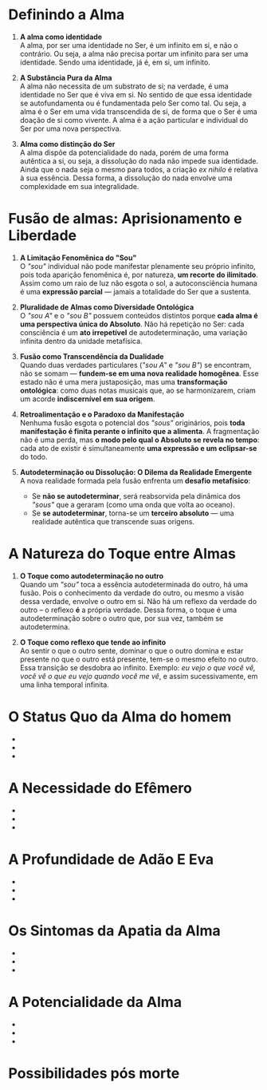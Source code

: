 
# **Definindo a Alma**  

1. **A alma como identidade**  
A alma, por ser uma identidade no Ser, é um infinito em si, e não o contrário. Ou seja, a alma não precisa portar um infinito para ser uma identidade. Sendo uma identidade, já é, em si, um infinito.  

2. **A Substância Pura da Alma**  
A alma não necessita de um substrato de si; na verdade, é uma identidade no Ser que é viva em si. No sentido de que essa identidade se autofundamenta ou é fundamentada pelo Ser como tal. Ou seja, a alma é o Ser em uma vida transcendida de si, de forma que o Ser é uma doação de si como vivente. A alma é a ação particular e individual do Ser por uma nova perspectiva.  

3. **Alma como distinção do Ser**  
A alma dispõe da potencialidade do nada, porém de uma forma autêntica a si, ou seja, a dissolução do nada não impede sua identidade. Ainda que o nada seja o mesmo para todos, a criação *ex nihilo* é relativa à sua essência. Dessa forma, a dissolução do nada envolve uma complexidade em sua integralidade.  


# **Fusão de almas: Aprisionamento e Liberdade**  

1. **A Limitação Fenomênica do "Sou"**  
   O *"sou"* individual não pode manifestar plenamente seu próprio infinito, pois toda aparição fenomênica é, por natureza, **um recorte do ilimitado**. Assim como um raio de luz não esgota o sol, a autoconsciência humana é uma **expressão parcial** — jamais a totalidade do Ser que a sustenta.  

2. **Pluralidade de Almas como Diversidade Ontológica**  
   O *"sou A"* e o *"sou B"* possuem conteúdos distintos porque **cada alma é uma perspectiva única do Absoluto**. Não há repetição no Ser: cada consciência é um **ato irrepetível** de autodeterminação, uma variação infinita dentro da unidade metafísica.  

3. **Fusão como Transcendência da Dualidade**  
   Quando duas verdades particulares (*"sou A"* e *"sou B"*) se encontram, não se somam — **fundem-se em uma nova realidade homogênea**. Esse estado não é uma mera justaposição, mas uma **transformação ontológica**: como duas notas musicais que, ao se harmonizarem, criam um acorde **indiscernível em sua origem**.  

4. **Retroalimentação e o Paradoxo da Manifestação**  
   Nenhuma fusão esgota o potencial dos *"sous"* originários, pois **toda manifestação é finita perante o infinito que a alimenta**. A fragmentação não é uma perda, mas **o modo pelo qual o Absoluto se revela no tempo**: cada ato de existir é simultaneamente **uma expressão e um eclipsar-se** do todo.  

5. **Autodeterminação ou Dissolução: O Dilema da Realidade Emergente**  
   A nova realidade formada pela fusão enfrenta um **desafio metafísico**:  
   - Se **não se autodeterminar**, será reabsorvida pela dinâmica dos *"sous"* que a geraram (como uma onda que volta ao oceano).  
   - Se **se autodeterminar**, torna-se um **terceiro absoluto** — uma realidade autêntica que transcende suas origens.  

# **A Natureza do Toque entre Almas**  

1. **O Toque como autodeterminação no outro**  
Quando um *"sou"* toca a essência autodeterminada do outro, há uma fusão. Pois o conhecimento da verdade do outro, ou mesmo a visão dessa verdade, envolve o outro em si. Não há um reflexo da verdade do outro – o reflexo **é** a própria verdade. Dessa forma, o toque é uma autodeterminação sobre o outro que, por sua vez, também se autodetermina.  

2. **O Toque como reflexo que tende ao infinito**  
Ao sentir o que o outro sente, dominar o que o outro domina e estar presente no que o outro está presente, tem-se o mesmo efeito no outro. Essa transição se desdobra ao infinito. Exemplo: *eu vejo o que você vê, você vê o que eu vejo quando você me vê*, e assim sucessivamente, em uma linha temporal infinita.  

# **O Status Quo da Alma do homem** 
  -
  -
  -
# **A Necessidade do Efêmero**  
  -
  -
  -
# **A Profundidade de Adão E Eva**  
  -
  -
  -
# **Os Sintomas da Apatia da Alma**  
  -
  -
  -
# **A Potencialidade da Alma**  
  -
  -
  -
# **Possibilidades pós morte**  
